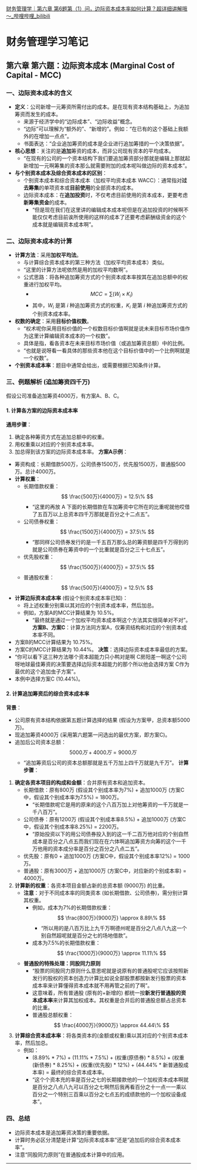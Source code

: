 [财务管理学｜第六章 第6题第（1）问，边际资本成本率如何计算？超详细讲解哦～_哔哩哔哩_bilibili](https://www.bilibili.com/video/BV1ZS4y1a76H/?spm_id_from=333.337.search-card.all.click&vd_source=ee9d30f304bf8071b67bef309a4dabf6)
# 财务管理学习笔记
## 第六章 第六题：边际资本成本 (Marginal Cost of Capital - MCC)
### 一、边际资本成本的含义
-   **定义**：公司新增一元筹资所需付出的成本。是在现有资本结构基础上，为追加筹资而发生的成本。
    -   来源于经济学中的“边际成本”、“边际收益”概念。
    -   “边际”可以理解为“额外的”、“新增的”。例如：“在已有的这个基础上我额外的在增加一点点”。
    -   书面表达：“企业追加筹资的成本是企业进行追加筹措的一个决策依据”。
-   **核心思想**：关注的是**追加**筹资的成本，而非公司现有资本的平均成本。
    -   “在现有的公司的一个资本结构下我们要追加筹资部分那就是编辑上那就起新增加一元啊筹集的资本那么就需要附加的成本呢叫做边际的资本成本”。
-   **与个别资本成本及综合资本成本的区别**：
    -   个别资本成本和综合资本成本（加权平均资本成本 WACC）：通常指对**过去筹集**的单项资本或**目前使用**的全部资本的成本。
    -   边际资本成本：在**追加投资**时，不仅考虑目前使用的资本成本，更要考虑**新筹集资金**的成本。
        -   “但是现在我们在这里讲的编辑成本成本呢但是在追加投资的时候啊不能仅仅考虑目前诶所使用的这样的成本了还要考虑薪酬级资金的这个成本就是编辑资本成本啊”。
### 二、边际资本成本的计算
-   **计算方法**：采用**加权平均法**。
    -   与计算综合资本成本的第三种方法（加权平均资本成本）类似。
    -   “这里的计算方法呢依然是用的加权平均数啊”。
    -   公式思路：将各种追加筹资方式的个别资本成本率按其在追加总额中的权重进行加权平均。
        -   $$ MCC = \sum (W_i \times K_i) $$
        -   其中，$W_i$ 是第 $i$ 种追加筹资方式的权重，$K_i$ 是第 $i$ 种追加筹资方式的个别资本成本率。
-   **权数的确定**：采用**目标价值权数**。
    -   “权术呢你采用目标价值的一个权数目标价值啊就是说未来目标市场价值作为这里计算编辑资本成本的一个权数”。
    -   具体是指，看各资本在未来目标市场价值（或追加筹资总额）中的比例。
    -   “也就是说呀看一看具体的那些资本他在这个目标价值中的一个比例啊就是一个权数”。
-   **个别资本成本率**：题目中通常会给出，或需要根据已知条件计算。
### 三、例题解析 (追加筹资四千万)

假设公司准备追加筹资4000万，有方案A、B、C。
#### 1. 计算各方案的边际资本成本率
**通用步骤**：
1.  确定各种筹资方式在追加总额中的权重。
2.  用权重乘以对应的个别资本成本率。
3.  加总得到该方案的边际资本成本率。
**方案A示例**：
-   筹资构成：长期借款500万，公司债券1500万，优先股1500万，普通股500万。总计4000万。
-   **计算权重**：
    -   长期借款权重：$$ \frac{500万}{4000万} = 12.5\% $$
        -   “这里的再放 A 下面的长期借款在车加筹资中它所在的比重呢就他哎借了五百万以上总资本四千万那就是百分之十二点五”。
    -   公司债券权重：$$ \frac{1500万}{4000万} = 37.5\% $$
        -   “那同样公司债券发行的是一千五百万那么总的筹资额是四千万得到的就是公司债券在筹资中的一个比重就是百分之三十七点五”。
    -   优先股权重：$$ \frac{1500万}{4000万} = 37.5\% $$
    -   普通股权重：$$ \frac{500万}{4000万} = 12.5\% $$
-   **计算边际资本成本率** (假设个别资本成本率已知)：
    -   将上述权重分别乘以其对应的个别资本成本率，然后加总。
    -   例如，方案A的MCC计算结果为 10.5%。
        -   “最终就是通过一个加权平均资本成本啊这个方法其实很简单对不对”。
**方案B、方案C**：计算方法同方案A，仅筹资结构和对应的个别资本成本率不同。
-   方案B的MCC计算结果为 10.75%。
-   方案C的MCC计算结果为 10.44%。
**决策**：选择边际资本成本率最低的方案。
-   “你可以看下这三种方法哪个资本超能力只小鸭对是啊 C房阳差一啊这个公司呀地球最佳筹资的决策要选择边际资本超能力的那个所以他会选择方案 C作为最优的这个追加虫子方案”。
-   本例中选择方案C (10.44%)。
#### 2. 计算追加筹资后的综合资本成本率
**背景**：
-   公司原有资本结构依据第五题计算选择的结果 (假设为方案甲，总资本额5000万)。
-   现追加筹资4000万 (采用第六题第一问选出的最优方案，即方案C)。
-   追加后公司资本总额：$$ 5000万 + 4000万 = 9000万 $$
    -   “追加筹资后公司的资本总额那就是五千万加上四千万就是九千万”。
**计算步骤**：
1.  **确定各资本项目的构成和金额**：合并原有资本和追加资本。
    -   长期借款：原有800万 (假设其个别成本率为7%) + 追加1000万 (方案C中，假设其个别成本率为7.5%) = 1800万。
        -   “长期借款呢它是用的原来的这个八百万加上对他筹资的一千万就是一千八百万”。
    -   公司债券：原有1200万 (假设其个别成本率8.5%) + 追加1000万 (方案C中，假设其个别成本率8.25%) = 2200万。
        -   “原始投资以下的用公司债券投入到的这一千二百万他对应的个别自然成本是百分之八点五而我们现在在六体啊追加筹资方向筹的这个一千万他用的资本成分率是百分之百分之八点二五”。
    -   优先股：原有0 + 追加1000万 (方案C中，假设其个别成本率12%) = 1000万。
    -   普通股：原有3000万 + 追加1000万 (方案C中，对应新的个别成本率) = 4000万。
2.  **计算新的权重**：各资本项目金额占新的总资本额 (9000万) 的比重。
    -   **注意**：对于不同成本率的同类资本 (如长期借款、公司债券)，需分别计算其权重。
        -   例如，成本为7%的长期借款权重：$$ \frac{800万}{9000万} \approx 8.89\% $$
            -   “所以用的是八百万比上九千万啊德州呢是百分之八点八九这一个别自然超呢就是百分之七的场地借款”。
        -   成本为7.5%的长期借款权重：$$ \frac{1000万}{9000万} \approx 11.11\% $$
    -   **普通股的特殊处理：同股同力原则**
        -   “股票的同股同力原则什么意思呢就是说原有的普通股呢它应该按照新发行的股权的资本创造力计算比如说全部股票都按新发行股票的资本成本率来计算懂得资本成本就不用再管之前的了啊”。
        -   这意味着，所有普通股 (原有的+新增的) 都统一按**新发行普通股的资本成本率**来计算其加权成本。其权重是合并后的普通股总额占总资本的比重。
        -   普通股总额权重：$$ \frac{4000万}{9000万} \approx 44.44\% $$
3.  **计算综合资本成本率**：将各类资本的(金额或权重)乘以其对应的个别资本成本率，然后加总。
    -   例如：
        -   (8.89% * 7%) + (11.11% * 7.5%) + (权重(原债券) * 8.5%) + (权重(新债券) * 8.25%) + (权重(优先股) * 12%) + (44.44% * 新普通股成本率) = 最终的综合资本成本率。
        -   “这个个资本充的率是百分之七的长期接款他的一个加权资本成本啊就是百分之八点八九可以百分之七啊然后我再看百分之十一点一一乘以百分之一个特别三百乘以百分之七点五的成绩款他的一个加权设备成本”。
### 四、总结
-   边际资本成本是追加筹资决策的重要依据。
-   计算时务必区分清楚是计算“边际资本成本率”还是“追加后的综合资本成本率”。
-   注意“同股同力原则”在普通股成本计算中的应用。
---
